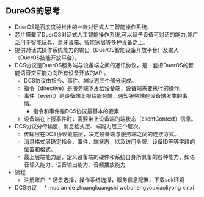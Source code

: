 ## DureOS的思考 ##
* DuerOS是百度度秘推出的一款对话式人工智能操作系统。
* 芯片搭载了DuerOS对话式人工智能操作系统,可以赋予设备可对话的能力,能广泛用于智能玩具、蓝牙音箱、智能家居等多种设备之上。
* 提供对话式操作系统能力的输出（DuerOS智能设备开放平台）及输入（DuerOS技能开放平台）。
* DCS协议是DuerOS服务端与设备端之间的通讯协议，是一套把DuerOS的智能语音交互能力向所有设备开放的API。
    * DCS协议由指令、事件、端状态三个部分组成。
    * 指令（directive）是服务端下发给设备端，设备端需要执行的操作。
    * 事件（event）是设备端上报给服务端，通知服务端在设备端发生的事情。
      * 指令和事件是DCS协议最基本的要素
    * 设备端在上报事件时，需要带上设备端的端状态（clientContext）信息。
* DCS协议分传输层、消息格式层、端能力层三个层次。
    * 传输层在DCS协议最底层，决定设备端与服务端之间的连接方式。
    * 消息格式层确定指令、事件、端状态，以及访问令牌、设备ID等等字段的位置和格式。
    * 最上层端能力层，定义设备端的硬件和系统自身所具备的各种能力，如语音输入能力、语音输出能力、音频播放能力
* 流程
  * 注册账户
  * 场景选择，操作系统选择，服务信息配置，下载sdk环境
* DCS协议
     * 
muqian de zhuangkuangshi wobunengyouxiaoliyong xinxi 
